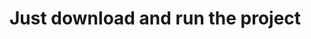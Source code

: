 # Just download and run the project

<meta name="google-site-verification" content="rz333xaYbEvECp2QE_H1NycUNAEGx-ffxwiG9mATW_8" />
